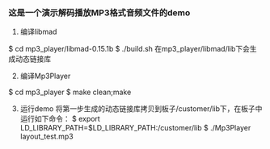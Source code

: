 ### 这是一个演示解码播放MP3格式音频文件的demo

   1. 编译libmad

   $ cd mp3_player/libmad-0.15.1b
   $ ./build.sh
   在mp3_player/libmad/lib下会生成动态链接库

   2. 编译Mp3Player

   $ cd mp3_player
   $ make clean;make

   3. 运行demo
   将第一步生成的动态链接库拷贝到板子/customer/lib下，在板子中运行如下命令：
   $ export LD_LIBRARY_PATH=$LD_LIBRARY_PATH:/customer/lib
   $ ./Mp3Player layout_test.mp3
